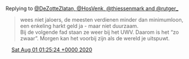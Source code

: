 Replying to [@DeZotteZlatan, @HosVenk, @thiessenmark and @rutger\_](https://twitter.com/@DeZotteZlatan/status/1288802635286446080)

> wees niet jaloers, de meesten verdienen minder dan minimumloon, een enkeling harkt geld ja \- maar niet duurzaam\.   
> Bij de volgende fad staan ze weer bij het UWV\. Daarom is het “zo zwaar”\. Morgen kan het voorbij zijn als de wereld je uitspuwt\.

<img src="../../media/tweet.ico" width="12" /> [Sat Aug 01 01:25:24 +0000 2020](https://twitter.com/DromerDenker/status/1289371622277697536)